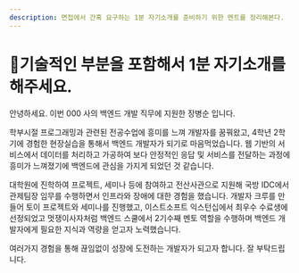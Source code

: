 ```yaml
---
description: 면접에서 간혹 요구하는 1분 자기소개를 준비하기 위한 멘트를 정리해본다.
---
```


# 기술적인 부분을 포함해서 1분 자기소개를 해주세요.

안녕하세요. 이번 000 사의 백엔드 개발 직무에 지원한 장병순 입니다.

학부시절 프로그래밍과 관련된 전공수업에 흥미를 느껴 개발자를 꿈꿔왔고, 4학년 2학기에 경험한 현장실습을 통해서 백엔드 개발자가 되기로 마음먹었습니다. 웹 기반의 서비스에서 데이터를 처리하고 가공하여 보다 안정적인 응답 및 서비스를 전달하는 과정에 흥미가 느껴졌기에 백엔드에 관심을 가지게 되었던 것 같습니다.

대학원에 진학하여 프로젝트, 세미나 등에 참여하고 전산사관으로 지원해 국방 IDC에서 관제팀장 임무를 수행하면서 인프라와 장애에 대한 경험을 했습니다. 개발자 크루를 만들어 토이 프로젝트와 세미나를 진행했고, 이스트소프트 익스턴십에서 최우수 수료생에 선정되었고 멋쟁이사자처럼 백엔드 스쿨에서 2기수째 멘토 역할을 수행하며 백엔드 개발자에게 필요한 지식과 역량을 얻고자 노력했습니다.

여러가지 경험을 통해 끊임없이 성장에 도전하는 개발자가 되고자 합니다. 잘 부탁드립니다.
